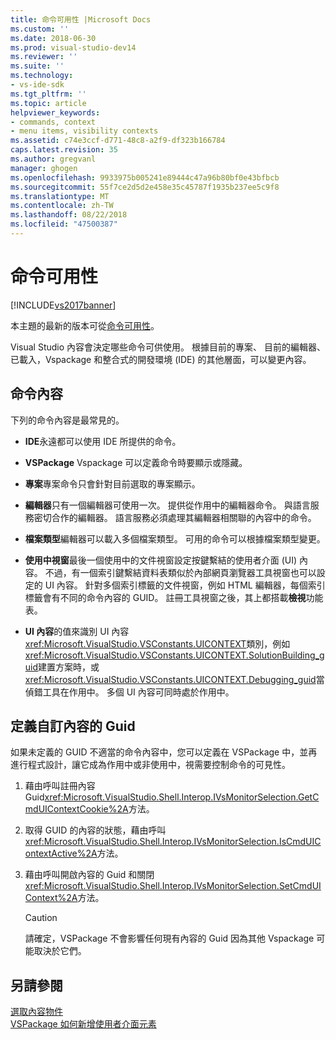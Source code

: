 ```yaml
---
title: 命令可用性 |Microsoft Docs
ms.custom: ''
ms.date: 2018-06-30
ms.prod: visual-studio-dev14
ms.reviewer: ''
ms.suite: ''
ms.technology:
- vs-ide-sdk
ms.tgt_pltfrm: ''
ms.topic: article
helpviewer_keywords:
- commands, context
- menu items, visibility contexts
ms.assetid: c74e3ccf-d771-48c8-a2f9-df323b166784
caps.latest.revision: 35
ms.author: gregvanl
manager: ghogen
ms.openlocfilehash: 9933975b005241e89444c47a96b80bf0e43bfbcb
ms.sourcegitcommit: 55f7ce2d5d2e458e35c45787f1935b237ee5c9f8
ms.translationtype: MT
ms.contentlocale: zh-TW
ms.lasthandoff: 08/22/2018
ms.locfileid: "47500387"
---
```

# <a name="command-availability"></a>命令可用性
[!INCLUDE[vs2017banner](../../includes/vs2017banner.md)]

本主題的最新的版本可從[命令可用性](https://docs.microsoft.com/visualstudio/extensibility/internals/command-availability)。  
  
Visual Studio 內容會決定哪些命令可供使用。 根據目前的專案、 目前的編輯器、 已載入，Vspackage 和整合式的開發環境 (IDE) 的其他層面，可以變更內容。  
  
## <a name="command-contexts"></a>命令內容  
 下列的命令內容是最常見的。  
  
-   **IDE**永遠都可以使用 IDE 所提供的命令。  
  
-   **VSPackage** Vspackage 可以定義命令時要顯示或隱藏。  
  
-   **專案**專案命令只會針對目前選取的專案顯示。  
  
-   **編輯器**只有一個編輯器可使用一次。 提供從作用中的編輯器命令。 與語言服務密切合作的編輯器。 語言服務必須處理其編輯器相關聯的內容中的命令。  
  
-   **檔案類型**編輯器可以載入多個檔案類型。 可用的命令可以根據檔案類型變更。  
  
-   **使用中視窗**最後一個使用中的文件視窗設定按鍵繫結的使用者介面 (UI) 內容。 不過，有一個索引鍵繫結資料表類似於內部網頁瀏覽器工具視窗也可以設定的 UI 內容。 針對多個索引標籤的文件視窗，例如 HTML 編輯器，每個索引標籤會有不同的命令內容的 GUID。 註冊工具視窗之後，其上都搭載**檢視**功能表。  
  
-   **UI 內容**的值來識別 UI 內容<xref:Microsoft.VisualStudio.VSConstants.UICONTEXT>類別，例如<xref:Microsoft.VisualStudio.VSConstants.UICONTEXT.SolutionBuilding_guid>建置方案時，或<xref:Microsoft.VisualStudio.VSConstants.UICONTEXT.Debugging_guid>當偵錯工具在作用中。 多個 UI 內容可同時處於作用中。  
  
## <a name="defining-custom-context-guids"></a>定義自訂內容的 Guid  
 如果未定義的 GUID 不適當的命令內容中，您可以定義在 VSPackage 中，並再進行程式設計，讓它成為作用中或非使用中，視需要控制命令的可見性。  
  
1.  藉由呼叫註冊內容 Guid<xref:Microsoft.VisualStudio.Shell.Interop.IVsMonitorSelection.GetCmdUIContextCookie%2A>方法。  
  
2.  取得 GUID 的內容的狀態，藉由呼叫<xref:Microsoft.VisualStudio.Shell.Interop.IVsMonitorSelection.IsCmdUIContextActive%2A>方法。  
  
3.  藉由呼叫開啟內容的 Guid 和關閉<xref:Microsoft.VisualStudio.Shell.Interop.IVsMonitorSelection.SetCmdUIContext%2A>方法。  
  
    > [!CAUTION]
    >  請確定，VSPackage 不會影響任何現有內容的 Guid 因為其他 Vspackage 可能取決於它們。  
  
## <a name="see-also"></a>另請參閱  
 [選取內容物件](../../extensibility/internals/selection-context-objects.md)   
 [VSPackage 如何新增使用者介面元素](../../extensibility/internals/how-vspackages-add-user-interface-elements.md)

